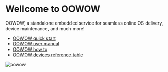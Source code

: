 # Wellcome to OOWOW

OOWOW, a standalone embedded service for seamless online OS delivery,
device maintenance, and much more!

+ [OOWOW quick start](oowow-quick-start.md)
+ [OOWOW user manual](oowow-user-manual.md)
+ [OOWOW how to](oowow-how-to.md)
+ [OOWOW devices reference table](oowow-devices-reference-table.md)

![oowow](media/logo.svg)
